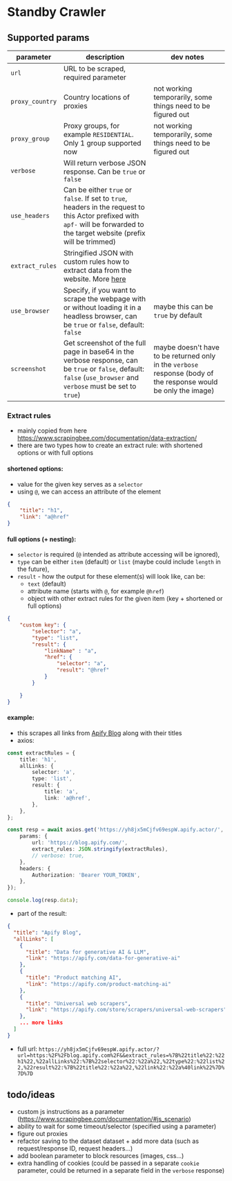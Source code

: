 # Standby Crawler

## Supported params

| parameter | description | dev notes |
| -------- | ------- | ----- |
| `url` | URL to be scraped, required parameter |
| `proxy_country` | Country locations of proxies | not working temporarily, some things need to be figured out |
| `proxy_group` | Proxy groups, for example `RESIDENTIAL`. Only 1 group supported now | not working temporarily, some things need to be figured out |
| `verbose` | Will return verbose JSON response. Can be `true` or `false` |
| `use_headers` | Can be either `true` or `false`. If set to `true`, headers in the request to this Actor prefixed with `apf-` will be forwarded to the target website (prefix will be trimmed) |
| `extract_rules` | Stringified JSON with custom rules how to extract data from the website. More [here](#extract-rules) |
| `use_browser` | Specify, if you want to scrape the webpage with or without loading it in a headless browser, can be `true` or `false`, default: `false` | maybe this can be `true` by default
| `screenshot` | Get screenshot of the full page in base64 in the verbose response, can be `true` or `false`, default: `false` (`use_browser` and `verbose` must be set to `true`) | maybe doesn't have to be returned only in the `verbose` response (body of the response would be only the image)

### Extract rules

- mainly copied from here https://www.scrapingbee.com/documentation/data-extraction/
- there are two types how to create an extract rule: with shortened options or with full options

#### shortened options:
- value for the given key serves as a `selector`
- using `@`, we can access an attribute of the element

```json
{ 
    "title": "h1",
    "link": "a@href"
}
```

#### full options (+ nesting):

- `selector` is required (`@` intended as attribute accessing will be ignored),
- `type` can be either `item` (default) or `list` (maybe could include `length` in the future),
- `result` - how the output for these element(s) will look like, can be:
    - `text` (default)
    - attribute name (starts with `@`, for example `@href`)
    - object with other extract rules for the given item (key + shortened or full options)
```json
{
    "custom key": {
        "selector": "a",
        "type": "list",
        "result": {
            "linkName" : "a",
            "href": {
                "selector": "a",
                "result": "@href"
            }
        }

    }
}
```

#### example:
- this scrapes all links from [Apify Blog](https://blog.apify.com/) along with their titles
- axios:
```ts
const extractRules = {
    title: 'h1',
    allLinks: {
        selector: 'a',
        type: 'list',
        result: {
            title: 'a',
            link: 'a@href',
        },
    },
};

const resp = await axios.get('https://yh8jx5mCjfv69espW.apify.actor/', {
    params: {
        url: 'https://blog.apify.com/',
        extract_rules: JSON.stringify(extractRules),
        // verbose: true,
    },
    headers: {
        Authorization: 'Bearer YOUR_TOKEN',
    },
});

console.log(resp.data);
```

- part of the result: 
```json
{
  "title": "Apify Blog",
  "allLinks": [
    {
      "title": "Data for generative AI & LLM",
      "link": "https://apify.com/data-for-generative-ai"
    },
    {
      "title": "Product matching AI",
      "link": "https://apify.com/product-matching-ai"
    },
    {
      "title": "Universal web scrapers",
      "link": "https://apify.com/store/scrapers/universal-web-scrapers"
    },
    ... more links
  ]
}
```

- full url: `https://yh8jx5mCjfv69espW.apify.actor/?url=https:%2F%2Fblog.apify.com%2F&&extract_rules=%7B%22title%22:%22h1%22,%22allLinks%22:%7B%22selector%22:%22a%22,%22type%22:%22list%22,%22result%22:%7B%22title%22:%22a%22,%22link%22:%22a%40link%22%7D%7D%7D`

## todo/ideas

- custom js instructions as a parameter (https://www.scrapingbee.com/documentation/#js_scenario)
- ability to wait for some timeout/selector (specified using a parameter)
- figure out proxies
- refactor saving to the dataset dataset + add more data (such as request/response ID, request headers...)
- add boolean parameter to block resources (images, css...)
- extra handling of cookies (could be passed in a separate `cookie` parameter, could be returned in a separate field in the `verbose` response)
